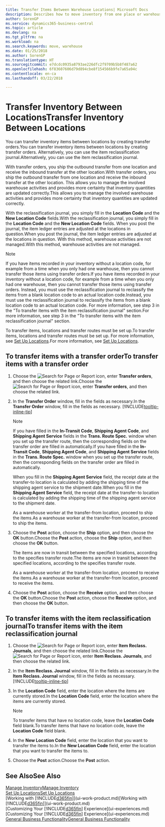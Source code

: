 ```yaml
---
title: Transfer Items Between Warehouse Locations| Microsoft Docs
description: Describes how to move inventory from one place or warehouse to another, either with the reclassification journal or with transfer orders.
author: SorenGP
ms.service: dynamics365-business-central
ms.topic: article
ms.devlang: na
ms.tgt_pltfrm: na
ms.workload: na
ms.search.keywords: move, warehouse
ms.date: 01/25/2018
ms.author: SorenGP
ms.translationtype: HT
ms.sourcegitcommit: e7dcdc0935a8793ae226dfc2f9709b5b8f487a62
ms.openlocfilehash: 6f83607606d79d894cbe8f154566b9fe7a65a94c
ms.contentlocale: en-ca
ms.lasthandoff: 03/22/2018

---
```

# <a name="transfer-inventory-between-locations"></a><span data-ttu-id="9f3c2-103">Transfer Inventory Between Locations</span><span class="sxs-lookup"><span data-stu-id="9f3c2-103">Transfer Inventory Between Locations</span></span>
<span data-ttu-id="9f3c2-104">You can transfer inventory items between locations by creating transfer orders.</span><span class="sxs-lookup"><span data-stu-id="9f3c2-104">You can transfer inventory items between locations by creating transfer orders.</span></span> <span data-ttu-id="9f3c2-105">Alternatively, you can use the item reclassification journal.</span><span class="sxs-lookup"><span data-stu-id="9f3c2-105">Alternatively, you can use the item reclassification journal.</span></span>

<span data-ttu-id="9f3c2-106">With transfer orders, you ship the outbound transfer from one location and receive the inbound transfer at the other location.</span><span class="sxs-lookup"><span data-stu-id="9f3c2-106">With transfer orders, you ship the outbound transfer from one location and receive the inbound transfer at the other location.</span></span> <span data-ttu-id="9f3c2-107">This allows you to manage the involved warehouse activities and provides more certainty that inventory quantities are updated correctly.</span><span class="sxs-lookup"><span data-stu-id="9f3c2-107">This allows you to manage the involved warehouse activities and provides more certainty that inventory quantities are updated correctly.</span></span>

<span data-ttu-id="9f3c2-108">With the reclassification journal, you simply fill in the **Location Code** and the **New Location Code** fields.</span><span class="sxs-lookup"><span data-stu-id="9f3c2-108">With the reclassification journal, you simply fill in the **Location Code** and the **New Location Code** fields.</span></span> <span data-ttu-id="9f3c2-109">When you post the journal, the item ledger entries are adjusted at the locations in question.</span><span class="sxs-lookup"><span data-stu-id="9f3c2-109">When you post the journal, the item ledger entries are adjusted at the locations in question.</span></span> <span data-ttu-id="9f3c2-110">With this method, warehouse activities are not managed.</span><span class="sxs-lookup"><span data-stu-id="9f3c2-110">With this method, warehouse activities are not managed.</span></span>

> [!NOTE]  
>   <span data-ttu-id="9f3c2-111">If you have items recorded in your inventory without a location code, for example from a time when you only had one warehouse, then you cannot transfer those items using transfer orders.</span><span class="sxs-lookup"><span data-stu-id="9f3c2-111">If you have items recorded in your inventory without a location code, for example from a time when you only had one warehouse, then you cannot transfer those items using transfer orders.</span></span> <span data-ttu-id="9f3c2-112">Instead, you must use the reclassification journal to reclassify the items from a blank location code to an actual location code.</span><span class="sxs-lookup"><span data-stu-id="9f3c2-112">Instead, you must use the reclassification journal to reclassify the items from a blank location code to an actual location code.</span></span>  <span data-ttu-id="9f3c2-113">For more information, see step 3 in the "To transfer items with the item reclassification journal" section.</span><span class="sxs-lookup"><span data-stu-id="9f3c2-113">For more information, see step 3 in the "To transfer items with the item reclassification journal" section.</span></span>

<span data-ttu-id="9f3c2-114">To transfer items, locations and transfer routes must be set up.</span><span class="sxs-lookup"><span data-stu-id="9f3c2-114">To transfer items, locations and transfer routes must be set up.</span></span> <span data-ttu-id="9f3c2-115">For more information, see [Set Up Locations](inventory-how-setup-locations.md).</span><span class="sxs-lookup"><span data-stu-id="9f3c2-115">For more information, see [Set Up Locations](inventory-how-setup-locations.md).</span></span>

## <a name="to-transfer-items-with-a-transfer-order"></a><span data-ttu-id="9f3c2-116">To transfer items with a transfer order</span><span class="sxs-lookup"><span data-stu-id="9f3c2-116">To transfer items with a transfer order</span></span>
1. <span data-ttu-id="9f3c2-117">Choose the ![Search for Page or Report](media/ui-search/search_small.png "Search for Page or Report icon") icon, enter **Transfer orders**, and then choose the related link.</span><span class="sxs-lookup"><span data-stu-id="9f3c2-117">Choose the ![Search for Page or Report](media/ui-search/search_small.png "Search for Page or Report icon") icon, enter **Transfer orders**, and then choose the related link.</span></span>
2. <span data-ttu-id="9f3c2-118">In the **Transfer Order** window, fill in the fields as necessary.</span><span class="sxs-lookup"><span data-stu-id="9f3c2-118">In the **Transfer Order** window, fill in the fields as necessary.</span></span> [!INCLUDE[tooltip-inline-tip](includes/tooltip-inline-tip_md.md)]

    > [!NOTE]  
    >   <span data-ttu-id="9f3c2-119">If you have filled in the **In-Transit Code**, **Shipping Agent Code**, and **Shipping Agent Service** fields in the **Trans. Route Spec.** window when you set up the transfer route, then the corresponding fields on the transfer order are filled in automatically.</span><span class="sxs-lookup"><span data-stu-id="9f3c2-119">If you have filled in the **In-Transit Code**, **Shipping Agent Code**, and **Shipping Agent Service** fields in the **Trans. Route Spec.** window when you set up the transfer route, then the corresponding fields on the transfer order are filled in automatically.</span></span>

    <span data-ttu-id="9f3c2-120">When you fill in the **Shipping Agent Service** field, the receipt date at the transfer-to location is calculated by adding the shipping time of the shipping agent service to the shipment date.</span><span class="sxs-lookup"><span data-stu-id="9f3c2-120">When you fill in the **Shipping Agent Service** field, the receipt date at the transfer-to location is calculated by adding the shipping time of the shipping agent service to the shipment date.</span></span>

    <span data-ttu-id="9f3c2-121">As a warehouse worker at the transfer-from location, proceed to ship the items.</span><span class="sxs-lookup"><span data-stu-id="9f3c2-121">As a warehouse worker at the transfer-from location, proceed to ship the items.</span></span>
3. <span data-ttu-id="9f3c2-122">Choose the **Post** action, choose the **Ship** option, and then choose the **OK** button.</span><span class="sxs-lookup"><span data-stu-id="9f3c2-122">Choose the **Post** action, choose the **Ship** option, and then choose the **OK** button.</span></span>

    <span data-ttu-id="9f3c2-123">The items are now in transit between the specified locations, according to the specifies transfer route.</span><span class="sxs-lookup"><span data-stu-id="9f3c2-123">The items are now in transit between the specified locations, according to the specifies transfer route.</span></span>

    <span data-ttu-id="9f3c2-124">As a warehouse worker at the transfer-from location, proceed to receive the items.</span><span class="sxs-lookup"><span data-stu-id="9f3c2-124">As a warehouse worker at the transfer-from location, proceed to receive the items.</span></span>
4. <span data-ttu-id="9f3c2-125">Choose the **Post** action, choose the **Receive** option, and then choose the **OK** button.</span><span class="sxs-lookup"><span data-stu-id="9f3c2-125">Choose the **Post** action, choose the **Receive** option, and then choose the **OK** button.</span></span>

## <a name="to-transfer-items-with-the-item-reclassification-journal"></a><span data-ttu-id="9f3c2-126">To transfer items with the item reclassification journal</span><span class="sxs-lookup"><span data-stu-id="9f3c2-126">To transfer items with the item reclassification journal</span></span>
1. <span data-ttu-id="9f3c2-127">Choose the ![Search for Page or Report](media/ui-search/search_small.png "Search for Page or Report icon") icon, enter **Item Reclass. Journals**, and then choose the related link.</span><span class="sxs-lookup"><span data-stu-id="9f3c2-127">Choose the ![Search for Page or Report](media/ui-search/search_small.png "Search for Page or Report icon") icon, enter **Item Reclass. Journals**, and then choose the related link.</span></span>
2. <span data-ttu-id="9f3c2-128">In the **Item Reclass. Journal** window, fill in the fields as necessary.</span><span class="sxs-lookup"><span data-stu-id="9f3c2-128">In the **Item Reclass. Journal** window, fill in the fields as necessary.</span></span> [!INCLUDE[tooltip-inline-tip](includes/tooltip-inline-tip_md.md)]
3. <span data-ttu-id="9f3c2-129">In the **Location Code** field, enter the location where the items are currently stored.</span><span class="sxs-lookup"><span data-stu-id="9f3c2-129">In the **Location Code** field, enter the location where the items are currently stored.</span></span>

    > [!NOTE]  
    >   <span data-ttu-id="9f3c2-130">To transfer items that have no location code, leave the **Location Code** field blank.</span><span class="sxs-lookup"><span data-stu-id="9f3c2-130">To transfer items that have no location code, leave the **Location Code** field blank.</span></span>
4. <span data-ttu-id="9f3c2-131">In the **New Location Code** field, enter the location that you want to transfer the items to.</span><span class="sxs-lookup"><span data-stu-id="9f3c2-131">In the **New Location Code** field, enter the location that you want to transfer the items to.</span></span>
5. <span data-ttu-id="9f3c2-132">Choose the **Post** action.</span><span class="sxs-lookup"><span data-stu-id="9f3c2-132">Choose the **Post** action.</span></span>

## <a name="see-also"></a><span data-ttu-id="9f3c2-133">See Also</span><span class="sxs-lookup"><span data-stu-id="9f3c2-133">See Also</span></span>
[<span data-ttu-id="9f3c2-134">Manage Inventory</span><span class="sxs-lookup"><span data-stu-id="9f3c2-134">Manage Inventory</span></span>](inventory-manage-inventory.md)  
[<span data-ttu-id="9f3c2-135">Set Up Locations</span><span class="sxs-lookup"><span data-stu-id="9f3c2-135">Set Up Locations</span></span>](inventory-how-setup-locations.md)  
<span data-ttu-id="9f3c2-136">[Working with [!INCLUDE[d365fin](includes/d365fin_md.md)]](ui-work-product.md)</span><span class="sxs-lookup"><span data-stu-id="9f3c2-136">[Working with [!INCLUDE[d365fin](includes/d365fin_md.md)]](ui-work-product.md)</span></span>  
<span data-ttu-id="9f3c2-137">[Customizing Your [!INCLUDE[d365fin](includes/d365fin_md.md)] Experience](ui-experiences.md)</span><span class="sxs-lookup"><span data-stu-id="9f3c2-137">[Customizing Your [!INCLUDE[d365fin](includes/d365fin_md.md)] Experience](ui-experiences.md)</span></span>  
[<span data-ttu-id="9f3c2-138">General Business Functionality</span><span class="sxs-lookup"><span data-stu-id="9f3c2-138">General Business Functionality</span></span>](ui-across-business-areas.md)

